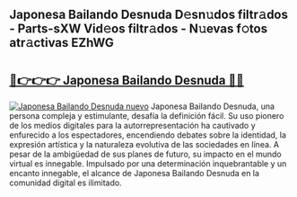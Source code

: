 ## Japonesa Bailando Desnuda D𝚎sn𝚞dos filtr𝚊dos - Parts-sXW Vid𝚎os filtr𝚊dos - N𝚞evas f𝚘tos atr𝚊ctivas EZhWG

# <h2><a href="http://mbanwle.tromn.icu/?c=Japonesa+Bailando+Desnuda">🔗👉👉👉 Japonesa Bailando Desnuda 🔗🔗</a></h2>

[![Japonesa Bailando Desnuda nuevo](https://i.imgur.com/pEAQMta.gif)](http://mbanwle.tromn.icu/?c=Japonesa+Bailando+Desnuda)
Japonesa Bailando Desnuda, una persona compleja y estimulante, desafía la definición fácil. Su uso pionero de los medios digitales para la autorrepresentación ha cautivado y enfurecido a los espectadores, encendiendo debates sobre la identidad, la expresión artística y la naturaleza evolutiva de las sociedades en línea. A pesar de la ambigüedad de sus planes de futuro, su impacto en el mundo virtual es innegable. Impulsado por una determinación inquebrantable y un encanto innegable, el alcance de Japonesa Bailando Desnuda en la comunidad digital es ilimitado.
